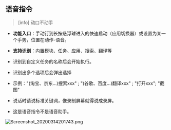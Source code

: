 ## 语音指令
>[info] 动口不动手

* **功能入口**：手动钉到长按悬浮球进入的快速启动（应用切换器）或设置为某一个手势，位置在动作-语音。
* **支持识别**：内置模块、任务、应用、搜索、翻译等
* 识别到自定义任务的名称后会开始执行。
* 识别出多个选项后会弹出选择
* 示例："(淘宝、京东...)搜索xxx" ; "(谷歌、百度...)翻译xxx" ; "打开xxx"; "截图"

* 说话时请说标准关键词，像录制屏幕就得说成录屏。
* 这是语音指令不是语音助手。

![Screenshot_20200314201743.png](http://ww1.sinaimg.cn/large/6b1dd0a7ly1gctq0l4x4tj20u00ue75o.jpg)